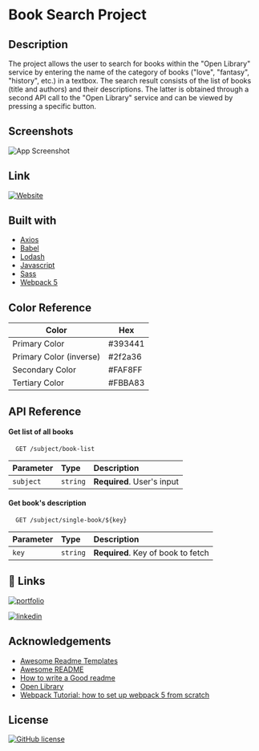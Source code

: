 # Book Search Project

## Description

The project allows the user to search for books within the "Open Library" service by entering the name of the category of books ("love", "fantasy", "history", etc.) in a textbox. The search result consists of the list of books (title and authors) and their descriptions. The latter is obtained through a second API call to the "Open Library" service and can be viewed by pressing a specific button.


## Screenshots

![App Screenshot](https://via.placeholder.com/468x300?text=App+Screenshot+Here)


## Link

[![Website](https://img.shields.io/website?style=for-the-badge&up_message=CLICK%20ME%21&url=https%3A%2F%2Flijo-book-search-project.netlify.app%2F)](https://lijo-book-search-project.netlify.app/)

## Built with
- [Axios](https://github.com/axios/axios)
- [Babel](https://babeljs.io/setup#installation)
- [Lodash](https://lodash.com/)
- [Javascript](https://developer.mozilla.org/en-US/docs/Web/JavaScript?retiredLocale=it)
- [Sass](https://sass-lang.com/)
- [Webpack 5](https://webpack.js.org/blog/2020-10-10-webpack-5-release/)
## Color Reference

| Color             | Hex                                                                |
| ----------------- | ------------------------------------------------------------------ |
| Primary Color | #393441 |
| Primary Color (inverse)| #2f2a36 |
| Secondary Color | #FAF8FF|
| Tertiary Color | #FBBA83  |

## API Reference

#### Get list of all books

```http
  GET /subject/book-list
```

| Parameter | Type     | Description                |
| :-------- | :------- | :------------------------- |
| `subject` | `string` | **Required**. User's input |

#### Get book's description

```http
  GET /subject/single-book/${key}
```

| Parameter | Type     | Description                       |
| :-------- | :------- | :-------------------------------- |
| `key`      | `string` | **Required**. Key of book to fetch |




## 🔗 Links
[![portfolio](https://img.shields.io/badge/my_portfolio-000?style=for-the-badge&logo=ko-fi&logoColor=white)](https://lijo-belardi.github.io/)

[![linkedin](https://img.shields.io/badge/linkedin-0A66C2?style=for-the-badge&logo=linkedin&logoColor=white)](https://www.linkedin.com/in/lijo-belardi-25615918b/)


## Acknowledgements
 - [Awesome Readme Templates](https://awesomeopensource.com/project/elangosundar/awesome-README-templates)
 - [Awesome README](https://github.com/matiassingers/awesome-readme)
 - [How to write a Good readme](https://bulldogjob.com/news/449-how-to-write-a-good-readme-for-your-github-project)
 - [Open Library](https://openlibrary.org/)
 - [Webpack Tutorial: how to set up webpack 5 from scratch](https://www.taniarascia.com/how-to-use-webpack)


## License

[![GitHub license](https://img.shields.io/github/license/lijo-belardi/books-search-project?style=for-the-badge)](https://github.com/lijo-belardi/books-search-project/blob/master/LICENSE)


